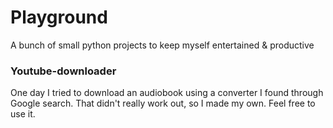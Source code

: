 # Playground
A bunch of small python projects to keep myself entertained &amp; productive

### Youtube-downloader
One day I tried to download an audiobook using a converter I found through Google search. 
That didn't really work out, so I made my own. Feel free to use it.
